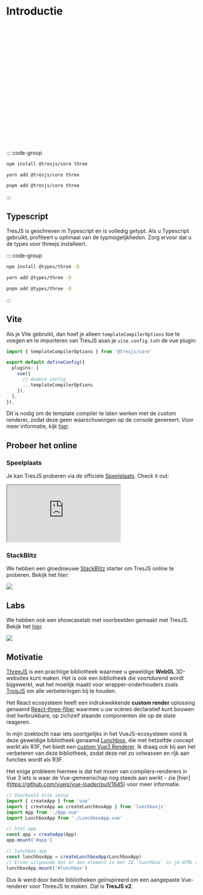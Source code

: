 # Introductie

<ClientOnly>
    <div style="aspect-ratio: 16/9; height: auto; margin: 2rem 0; border-radius: 8px; overflow:hidden;">
      <FirstScene />
    </div>
</ClientOnly>

::: code-group

```bash [npm]
npm install @tresjs/core three
```

```bash [yarn]
yarn add @tresjs/core three
```

```bash [pnpm]
pnpm add @tresjs/core three
```

:::

## Typescript

TresJS is geschreven in Typescript en is volledig getypt. Als u Typescript gebruikt, profiteert u optimaal van de typmogelijkheden. Zorg ervoor dat u de types voor threejs installeert.

::: code-group

```bash [npm]
npm install @types/three -D
```

```bash [yarn]
yarn add @types/three -D
```

```bash [pnpm]
pnpm add @types/three -D
```

:::

## Vite

Als je Vite gebruikt, dan hoef je alleen `templateCompilerOptions` toe te voegen en te importeren van TresJS asan je `vite.config.ts`in de vue plugin:

```ts
import { templateCompilerOptions } from '@tresjs/core'

export default defineConfig({
  plugins: [
    vue({
      // Andere config
      ...templateCompilerOptions
    }),
  ],
}),
```

Dit is nodig om de template compiler te laten werken met de custom renderer, zodat deze geen waarschuwingen op de console genereert. Voor meer informatie, kijk [hier](/nl/guide/troubleshooting.html).

## Probeer het online

### Speelplaats

Je kan TresJS proberen via de officiele [Speelplaats](https://play.tresjs.org/). Check it out:

<iframe src="https://play.tresjs.org/" class="w-full rounded shadow-lg outline-none border-none aspect-4/3"></iframe>

### StackBlitz

We hebben een gloednieuwe [StackBlitz](https://stackblitz.com/) starter om TresJS online te proberen. Bekijk het hier:

![](/stackblitz-starter.png)


## Labs

We hebben ook een showcaselab met voorbeelden gemaakt met TresJS. Bekijk het [hier](https://playground.tresjs.org/).

![](/tresjs-lab.png)

## Motivatie

[ThreeJS](https://threejs.org/) is een prachtige bibliotheek waarmee u geweldige **WebGL** 3D-websites kunt maken. Het is ook een bibliotheek die voortdurend wordt bijgewerkt, wat het moeilijk maakt voor wrapper-onderhouders zoals [TroisJS](https://troisjs.github.io/) om alle verbeteringen bij te houden.

Het React ecosysteem heeft een indrukwekkende **custom render** oplossing genaamd [React-three-fiber](https://docs.pmnd.rs/react-three-fiber) waarmee u uw scènes declaratief kunt bouwen met herbruikbare, op zichzelf staande componenten die op de state reageren.

In mijn zoektocht naar iets soortgelijks in het VueJS-ecosysteem vond ik deze geweldige bibliotheek genaamd [Lunchbox](https://github.com/breakfast-studio/lunchboxjs), die met hetzelfde concept werkt als R3F, het biedt een [custom Vue3 Renderer](https://vuejs.org/api/custom-renderer.html). Ik draag ook bij aan het verbeteren van deze bibliotheek, zodat deze net zo volwassen en rijk aan functies wordt als R3F.

Het enige probleem hiermee is dat het mixen van compilers-renderers in Vue 3 iets is waar de Vue-gemeenschap nog steeds aan werkt - zie [hier] (https://github.com/vuejs/vue-loader/pull/1645) voor meer informatie.

```ts
// Voorbeeld Vite setup
import { createApp } from 'vue'
import { createApp as createLunchboxApp } from 'lunchboxjs'
import App from './App.vue'
import LunchboxApp from './LunchboxApp.vue'

// html app
const app = createApp(App)
app.mount('#app')

// lunchbox app
const lunchboxApp = createLunchboxApp(LunchboxApp)
// Ervan uitgaande dat er een element is met ID `lunchbox` in je HTML app
lunchboxApp.mount('#lunchbox')
```

Dus ik werd door beide bibliotheken geïnspireerd om een aangepaste Vue-renderer voor ThreeJS te maken. Dat is **TresJS v2**.
